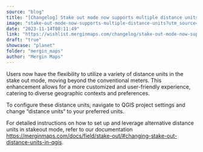 ```yaml
---
source: "blog"
title: "[Changelog] Stake out mode now supports multiple distance units"
image: "stake-out-mode-now-supports-multiple-distance-units?utm_source=qgis"
date: "2023-11-14T08:11:49"
link: "https://wishlist.merginmaps.com/changelog/stake-out-mode-now-supports-multiple-distance-units?utm_source=qgis"
draft: "true"
showcase: "planet"
folder: "mergin_maps"
author: "Mergin Maps"
---
```


<p>Users now have the flexibility to utilize a variety of distance units in the stake out mode, moving beyond the conventional meters. This enhancement allows for a more customized and user-friendly experience, catering to diverse geographic contexts and preferences. </p><p>To configure these distance units, navigate to QGIS project settings and change “distance units“ to your preferred units.  </p><p>For detailed instructions on how to set up and leverage alternative distance units in stakeout mode, refer to our documentation <a href="https://merginmaps.com/docs/field/stake-out/#changing-stake-out-distance-units-in-qgis" rel="noopener noreferrer nofollow" target="_blank">https://merginmaps.com/docs/field/stake-out/#changing-stake-out-distance-units-in-qgis</a>.</p>
